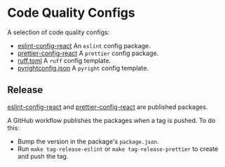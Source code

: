 # Code Quality Configs

A selection of code quality configs:

- [eslint-config-react] An `eslint` config package.
- [prettier-config-react] A `prettier` config package.
- [ruff.toml] A `ruff` config template.
- [pyrightconfig.json] A `pyright` config template.

## Release

[eslint-config-react] and [prettier-config-react] are published packages.

A GitHub workflow publishes the packages when a tag is pushed. To do this:

- Bump the version in the package's `package.json`.
- Run `make tag-release-eslint` or `make tag-release-prettier` to create and push the tag.

[eslint-config-react]: ./packages/eslint-config-react/
[prettier-config-react]: ./packages/prettier-config-react/
[ruff.toml]: ./templates/ruff/
[pyrightconfig.json]: ./templates/pyright/
